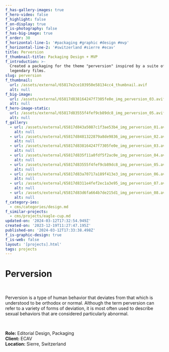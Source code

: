 ```yaml
---
f_has-gallery-images: true
f_hero-video: false
f_highlight: false
f_on-display: true
f_is-photography: false
f_has-big-image: true
f_order: 30
f_horizontal-line-1: '#packaging #graphic #design #mvp'
f_horizontal-line-2: '#switzerland #sierre #ecav'
title: Perversion
f_thumbnail-title: Packaging Design + MVP
f_introduction: >-
  Created a packaging for the theme "perversion" inspired by a suite of
  legendary films.
slug: perversion
f_thumbnail:
  url: /assets/external/65817e2ce103950e58134cc4_thumbnail.avif
  alt: null
f_big-image:
  url: /assets/external/65817d838164247f7305fe0e_img_perversion_03.avif
  alt: null
f_hero-image-static:
  url: /assets/external/65817d83555f4fef9cb89dc8_img_perversion_05.avif
  alt: null
f_gallery:
  - url: /assets/external/65817d843a5087c1f3ae53b4_img_perversion_01.avif
    alt: null
  - url: /assets/external/65817d8481322879a8de9836_img_perversion_02.avif
    alt: null
  - url: /assets/external/65817d838164247f7305fe0e_img_perversion_03.avif
    alt: null
  - url: /assets/external/65817d835f11a0fdf5f2ac0e_img_perversion_04.avif
    alt: null
  - url: /assets/external/65817d83555f4fef9cb89dc8_img_perversion_05.avif
    alt: null
  - url: /assets/external/65817d83a70717a189f413e3_img_perversion_06.avif
    alt: null
  - url: /assets/external/65817d8311e4fef2ec1a3e95_img_perversion_07.avif
    alt: null
  - url: /assets/external/65817d83d6fa664b7de215d1_img_perversion_08.avif
    alt: null
f_category-ies:
  - cms/categories/design.md
f_similar-projects:
  - cms/projects/eagle-cup.md
updated-on: '2024-03-12T17:32:54.949Z'
created-on: '2023-12-19T11:27:47.195Z'
published-on: '2024-03-12T17:33:38.498Z'
f_is-graphic-design: true
f_is-web: false
layout: '[projects].html'
tags: projects
---
```


Perversion
==========

‍

Perversion is a type of human behavior that deviates from that which is understood to be orthodox or normal. Although the term perversion can refer to a variety of forms of deviation, it is most often used to describe sexual behaviors that are considered particularly abnormal.

‍

**Role:** Editorial Design, Packaging  
**Client:** ECAV  
**Location:** Sierre, Switzerland
